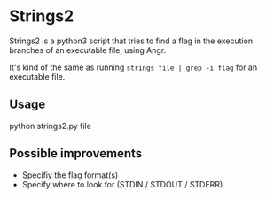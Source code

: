 # Strings2


Strings2 is a python3 script that tries to find a flag in the execution branches of an executable file, using Angr.

It's kind of the same as running `strings file | grep -i flag` for an executable file.

Usage 
---

  python strings2.py file

Possible improvements
---

- Specifiy the flag format(s)
- Specify where to look for (STDIN / STDOUT / STDERR)
